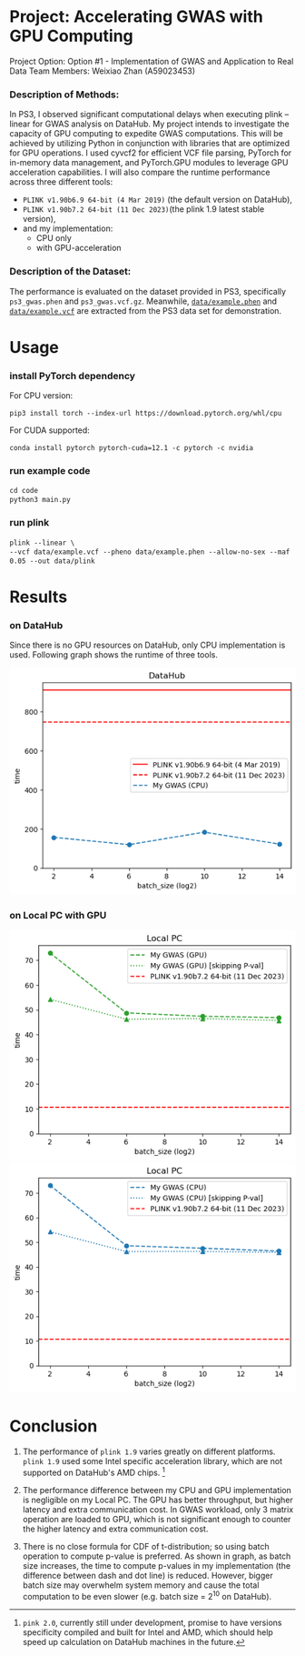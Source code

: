 # Project: Accelerating GWAS with GPU Computing
Project Option: Option #1 - Implementation of GWAS and Application to Real Data
Team Members: Weixiao Zhan (A59023453)

### Description of Methods: 
In PS3, I observed significant computational delays when executing plink –linear for GWAS analysis on DataHub. My project intends to investigate the capacity of GPU computing to expedite GWAS computations. This will be achieved by utilizing Python in conjunction with libraries that are optimized for GPU operations. I used cyvcf2 for efficient VCF file parsing, PyTorch for in-memory data management, and PyTorch.GPU modules to leverage GPU acceleration capabilities. 
I will also compare the runtime performance across three different tools: 
* `PLINK v1.90b6.9 64-bit (4 Mar 2019)` (the default version on DataHub), 
* `PLINK v1.90b7.2 64-bit (11 Dec 2023)`(the plink 1.9 latest stable version),
* and my implementation:
    * CPU only
    * with GPU-acceleration

### Description of the Dataset: 
The performance is evaluated on the dataset provided in PS3, specifically `ps3_gwas.phen` and `ps3_gwas.vcf.gz`.
Meanwhile, [`data/example.phen`](data/example.phen) and [`data/example.vcf`](data/example.vcf) are extracted from the PS3 data set for demonstration.

# Usage

### install PyTorch dependency
For CPU version:
```
pip3 install torch --index-url https://download.pytorch.org/whl/cpu
```
For CUDA supported:
```
conda install pytorch pytorch-cuda=12.1 -c pytorch -c nvidia
```
### run example code
```
cd code
python3 main.py
```
### run plink
```
plink --linear \
--vcf data/example.vcf --pheno data/example.phen --allow-no-sex --maf 0.05 --out data/plink

```

# Results
### on DataHub
Since there is no GPU resources on DataHub, only CPU implementation is used. Following graph shows the runtime of three tools.

![](datahub.png)

### on Local PC with GPU
![](local_GPU.png)
![](local_CPU.png)

#  Conclusion
1. The performance of `plink 1.9` varies greatly on different platforms. 
`plink 1.9` used some Intel specific acceleration library, 
which are not supported on DataHub's AMD chips. [^1]

[^1]: `pink 2.0`, currently still under development, promise to have versions specificity compiled and built for Intel and AMD, 
which should help speed up calculation on DataHub machines in the future.

2. The performance difference between my CPU and GPU implementation is negligible on my Local PC.
The GPU has better throughput, but higher latency and extra communication cost. 
In GWAS workload, only 3 matrix operation are loaded to GPU, 
which is not significant enough to counter the higher latency and extra communication cost.

3. There is no close formula for CDF of t-distribution; so using batch operation to compute p-value is preferred.
As shown in graph, as batch size increases, the time to compute p-values in my implementation (the difference between dash and dot line) is reduced.
However, bigger batch size may overwhelm system memory and 
cause the total computation to be even slower 
(e.g. batch size = $2^{10}$ on DataHub). 
